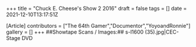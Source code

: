 +++
title = "Chuck E. Cheese's Show 2 2016"
draft = false
tags = []
date = 2021-12-10T13:17:51Z

[Article]
contributors = ["The 64th Gamer","Documentor","YoyoandRonnie"]
gallery = []
+++
##Showtape Scans / Images:##
<gallery>
s-l1600 (35).jpg|CEC-Stage DVD
</gallery>